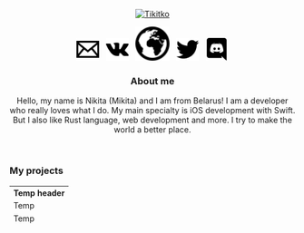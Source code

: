 <p align="center">
  <a href="https://github.com/Tikitko/about/"><img src="http://tikitko.su/images/tikitko.svg" alt="Tikitko" height="150" /></a>
</p>
<p align="center">
  <a href="mailto:bns.6587@gmail.com"><img alt="E-mail" src="https://github.com/Tikitko/about/blob/develop/images/email.svg" height="40"/></a>
  &nbsp;
  <a href="https://vk.com/tikitko"><img alt="VK" src="https://github.com/Tikitko/about/blob/develop/images/vk.svg" height="40"/></a>
  &nbsp;
  <a href="http://tikitko.su"><img alt="Website" src="https://github.com/Tikitko/about/blob/develop/images/globe.svg" height="60"/></a>
  &nbsp;
  <a href="https://twitter.com/tikitko"><img alt="Twitter" src="https://github.com/Tikitko/about/blob/develop/images/twitter.svg" height="40"/></a>
  &nbsp;
  <a href="https://discord.com/users/272373629956653066"><img alt="Discord" src="https://github.com/Tikitko/about/blob/develop/images/discord.svg" height="40"/></a>
</p>

<h3 align="center">About me</h3>
<p align="center">Hello, my name is Nikita (Mikita) and I am from Belarus! I am a developer who really loves what I do. My main specialty is iOS development with Swift. But I also like Rust language, web development and more. I try to make the world a better place.</p>

<br/>

<h3>My projects</h3>
  <table>
    <thead>
      <tr>
        <th>Temp header</th>
      </tr>
      <tr>
        <td>Temp</td>
      </tr>
      <tr>
        <td>Temp</td>
      </tr>
    </tbody>
  </table>
